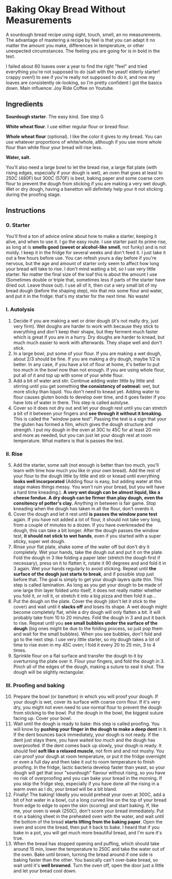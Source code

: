 # Baking Okay Bread Without Measurements

A sourdough bread recipe using sight, touch, smell, an no measurements. The advantage of mastering a recipe by feel is that you can adapt it no matter the amount you make, differences in temperature, or other unexpected circumstances. The feeling you are going for is in bold in the text.

I failed about 60 loaves over a year to find the right "feel" and tried everything you're not supposed to do (salt with the yeast! elderly starter! crappy oven!) to see if you're really not supposed to do it, and now my loaves are consistently ok-looking, so I'm pretty confident I got the basics down.
Main influence: Joy Ride Coffee on Youtube.

## Ingredients

**Sourdough starter**. The easy kind. See step 0.

**White wheat flour**. I use either regular flour or bread flour.

**Whole wheat flour** (optional). I like the color it gives to my bread. You can use whatever proportions of white/whole, although if you use more whole flour than white flour your bread will rise less.

**Water, salt.**

You'll also need a large bowl to let the bread rise, a large flat plate (with rising edges, especially if your dough is wet), an oven that goes at least to 250C (480F) but 300C (570F) is best, baking paper and some coarse corn flour to prevent the dough from sticking if you are making a very wet dough. Wet or dry dough, having a banetton will definitely help your it not sticking during the proofing stage.


## Instructions

### 0. Starter 

You'll find a ton of advice online about how to make a starter, keeping it alive, and when to use it. I go the easy route. I use starter past its prime rise, as long at is **smells good (sweet or alcohol-like smell**, not funky) and is not moldy. I keep it in the fridge for several weeks and don't feed it. I just take it out a few hours before use. You can refesh yours a day before if you're nervous, but the age and amount of starter only seem to affect how long your bread will take to rise. I don't mind waiting a bit, so I use very little starter. No matter the final size of the loaf this is about the amount I use (Sometimes double or triple that, sometimes less if parts of the starter have dried out. Leave those out). I use all of it, then cut a very small bit of my bread dough (before the shaping step), mix that mix some flour and water, and put it in the fridge: that's my starter for the next time. No waste!

### I. Autolysis

1. Decide if you are making a wet or drier dough (it's not really dry, just very firm). Wet doughs are harder to work with because they stick to everything and don't keep their shape, but they ferment much faster which is great if you are in a hurry. Dry doughs are harder to knead, but much much easier to work with afterwards. They shape well and don't stick.
2. In a large bowl, put some of your flour. If you are making a wet dough, about 2/3 should be fine. If you are making a dry dough, maybe 1/2 is better. In any case, if you have a lot of flour at home, it's better to put too much in the bowl now than not enough. If you are using whole flour, put all of it and top up with some of your white flour.
3. Add a bit of water and stir. Continue adding water little by little and stirring until you get something **the consistency of oatmeal:** wet, but more sticky than liquid. You don't need to knead yet. Adding water to flour causes gluten bonds to develop over time, and it goes faster if you have lots of water in there. This step is called autolyse.
4. Cover so it does not dry out and let your dough rest until you can stretch a bit of it between your fingers and **see through it without it breaking.** This is called the "window pane test". Passing the test is a sign that your the gluten has formed a film, which gives the dough structure and strength. I put my dough in the oven at 30C to 45C for at least 20 min and more as needed, but you can just let your dough rest at room temperature. What matters is that is passes the test.

### II. Rise

5. Add the starter, some salt (not enough is better than too much, you'll learn with time how much you like in your own bread). Add the rest of your flour to the dough little by little and stir or knead until everything **looks well incorporated** (Adding flour is easy, but adding water at this stage makes things messy. You won't ruin your bread, but you will have a hard time kneading.). **A very wet dough can be almost liquid, like a cheese fondue. A dry dough can be firmer than play dough, even the consitency of potter's clay.** Anything in between is fair game. Stop kneading when the dough has taken in all the flour, don't overdo it.
6. Cover the dough and let it rest until **is passes the window pane test** again. If you have not added a lot of flour, it should not take very long, from a couple of minutes to a dozen. If you have overkneaded the dough, this can take a bit longer. After the dough passes the window test, **it should not stick to wet hands**, even if you started with a super sticky, super wet dough.
7. Rinse your flat plate, shake some of the water off but don't dry it completely. Wet your hands, take the dough out and put it on the plate. Fold the dough in 3 like folding a paper later (stretch the dough first  if necessary), press on it to flatten it, rotate it 90 degrees and and fold it in 3 again. Wet your hands regularly to avoid sticking. Repeat until **the surface of the dough just starts to break**, and if possible stop just before that. The goal is simply to get your dough layers quite thin. This step is called lamination. As long as you get your dough to be made of one large thin layer folded unto itself, it does not really matter whether you fold it, or roll it, or stretch it into a big pizza and then fold it up...
8. Put the dough on the plate. Cover the dough (don't let it stick to the cover) and wait until it **slacks off** and loses its shape. A wet dough might become completely flat, while a dry dough will only flatten a bit. It will probably take from 10 to 20 minutes. Fold the dough in 3 and put it back to rise. Repeat until you **see small bubbles  under the surface of the dough** (big ones might be due to the folding process, so just pop them and wait for the small bubbles). When you see bubbles, don't fold and go to the next step. I use very little starter, so my dough takes a lot of time to rise even in my 45C oven; I fold it every 20 to 25 min, 3 to 4 times.
9. Sprinkle flour on a flat surface and transfer the dough to it by overturning the plate over it. Flour your fingers, and fold the dough in 3. Pinch all of the edges of the dough, making a suture to seal it shut. The dough will be slightly rectangular.

### III. Proofing and baking

10. Prepare the bowl (or banetton) in which you will proof your dough. If your dough is wet, cover its surface with coarse corn flour. If it's very dry, you might not even need to use normal flour to prevent the dough from sticking to the bowl. Put the dough in the bowl, the biggest suture facing up. Cover your bowl.
11. Wait until the dough is ready to bake: this step is called proofing. You will know by **pushing your finger in the dough to make a deep dent** in it. If the dent bounces back immediately, your dough is not ready. If the dent just stays there, you have waited too much and the dough has overproofed. If the dent comes back up slowly, your dough is ready. It should feel **soft like a relaxed muscle**, not firm and and not mushy. You can proof your dough at room temperature, or put it the fridge overnight or even a full day and then take it out to room temperature to finish proofing. In the fridge, lactic bacteria develop faster than yeast, so your dough will get that sour "sourdough" flavour without rising, so you have no risk of overproofing and you can bake your bread in the morning. If you skip the fridge step, especially if you have done all the rising in a warm oven as I do, your bread will be a bit bland.
12. Finally! The baking! Ideally you would preheat your oven at 300C, add a bit of hot water in a bowl, cut a long curved line on the top of your bread from edge to edge to open the skin (scoring) and start baking. If, like me, your oven is weak (250C), don't score your bread immediately. Put it on a baking sheet in the preheated oven with the water, and wait until the bottom of the bread **starts lifting from the baking paper**. Open the oven and score the bread, then put it back to bake. I heard that if you bake in a pot, you will get much more beautiful bread, and I'm sure it's true.
13. When the bread has stopped opening and puffing, which should take around 15 min, lower the temperature to 250C and take the water out of the oven. Bake until brown, turning the bread around if one side is baking faster than the other. You basically can't over-bake bread, so wait until it's **well browned**. Turn the oven off, open the door just a little and let your bread cool down.
